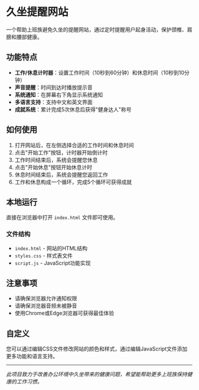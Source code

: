 # 久坐提醒网站

一个帮助上班族避免久坐的提醒网站，通过定时提醒用户起身活动，保护颈椎、肩膀和腰部健康。

## 功能特点

- **工作/休息计时器**：设置工作时间（10秒到60分钟）和休息时间（10秒到10分钟）
- **声音提醒**：时间到达时播放提示音
- **系统通知**：在屏幕右下角显示系统通知
- **多语言支持**：支持中文和英文界面
- **成就系统**：累计完成5次休息后获得"健身达人"称号

## 如何使用

1. 打开网站后，在左侧选择合适的工作时间和休息时间
2. 点击"开始工作"按钮，计时器开始倒计时
3. 工作时间结束后，系统会提醒您休息
4. 点击"开始休息"按钮开始休息计时
5. 休息时间结束后，系统会提醒您返回工作
6. 工作和休息构成一个循环，完成5个循环可获得成就

## 本地运行

直接在浏览器中打开 `index.html` 文件即可使用。

### 文件结构

- `index.html` - 网站的HTML结构
- `styles.css` - 样式表文件
- `script.js` - JavaScript功能实现

## 注意事项

- 请确保浏览器允许通知权限
- 请确保浏览器音频未被静音
- 使用Chrome或Edge浏览器可获得最佳体验

## 自定义

您可以通过编辑CSS文件修改网站的颜色和样式，通过编辑JavaScript文件添加更多功能和语言支持。

---

*此项目致力于改善办公环境中久坐带来的健康问题，希望能帮助更多上班族保持健康的工作习惯。* 